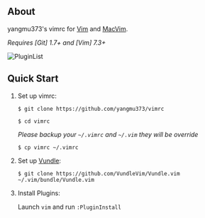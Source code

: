 ## About

yangmu373's vimrc for [Vim](http://www.vim.org) and [MacVim](https://github.com/macvim-dev/macvim).

*Requires [Git] 1.7+ and [Vim] 7.3+*

![PluginList](http://i.imgur.com/3sxmEVo.png)

## Quick Start

1. Set up vimrc:

   `$ git clone https://github.com/yangmu373/vimrc`

   `$ cd vimrc`

   *Please backup your `~/.vimrc` and `~/.vim` they will be override*

   `$ cp vimrc ~/.vimrc`

2. Set up [Vundle](https://github.com/VundleVim/Vundle.vim):

   `$ git clone https://github.com/VundleVim/Vundle.vim ~/.vim/bundle/Vundle.vim`

3. Install Plugins:

   Launch `vim` and run `:PluginInstall`
